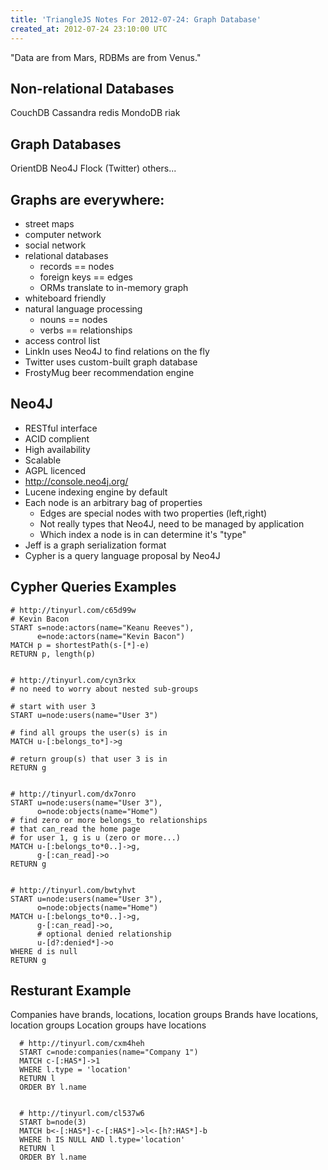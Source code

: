 ```yaml
---
title: 'TriangleJS Notes For 2012-07-24: Graph Database'
created_at: 2012-07-24 23:10:00 UTC
---
```


"Data are from Mars, RDBMs are from Venus."

## Non-relational Databases

CouchDB
Cassandra
redis
MondoDB
riak

## Graph Databases

OrientDB
Neo4J
Flock (Twitter)
others...

## Graphs are everywhere:

* street maps
* computer network
* social network
* relational databases
  * records == nodes
  * foreign keys == edges
  * ORMs translate to in-memory graph
* whiteboard friendly
* natural language processing
  * nouns == nodes
  * verbs == relationships
* access control list
* LinkIn uses Neo4J to find relations on the fly
* Twitter uses custom-built graph database
* FrostyMug beer recommendation engine

## Neo4J

* RESTful interface
* ACID complient
* High availability
* Scalable
* AGPL licenced
* http://console.neo4j.org/
* Lucene indexing engine by default
* Each node is an arbitrary bag of properties
  * Edges are special nodes with two properties (left,right)
  * Not really types that Neo4J, need to be managed by application
  * Which index a node is in can determine it's "type"
* Jeff is a graph serialization format
* Cypher is a query language proposal by Neo4J

## Cypher Queries Examples

    # http://tinyurl.com/c65d99w
    # Kevin Bacon
    START s=node:actors(name="Keanu Reeves"),
          e=node:actors(name="Kevin Bacon")
    MATCH p = shortestPath(s-[*]-e)
    RETURN p, length(p)


    # http://tinyurl.com/cyn3rkx
    # no need to worry about nested sub-groups

    # start with user 3
    START u=node:users(name="User 3")

    # find all groups the user(s) is in
    MATCH u-[:belongs_to*]->g

    # return group(s) that user 3 is in
    RETURN g


    # http://tinyurl.com/dx7onro
    START u=node:users(name="User 3"),
          o=node:objects(name="Home")
    # find zero or more belongs_to relationships
    # that can_read the home page
    # for user 1, g is u (zero or more...)
    MATCH u-[:belongs_to*0..]->g,
          g-[:can_read]->o
    RETURN g


    # http://tinyurl.com/bwtyhvt
    START u=node:users(name="User 3"),
          o=node:objects(name="Home")
    MATCH u-[:belongs_to*0..]->g,
          g-[:can_read]->o,
          # optional denied relationship
          u-[d?:denied*]->o
    WHERE d is null
    RETURN g

## Resturant Example

Companies have brands, locations, location groups
Brands have locations, location groups
Location groups have locations


      # http://tinyurl.com/cxm4heh
      START c=node:companies(name="Company 1")
      MATCH c-[:HAS*]->1
      WHERE l.type = 'location'
      RETURN l
      ORDER BY l.name


      # http://tinyurl.com/cl537w6
      START b=node(3)
      MATCH b<-[:HAS*]-c-[:HAS*]->l<-[h?:HAS*]-b
      WHERE h IS NULL AND l.type='location'
      RETURN l
      ORDER BY l.name
